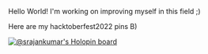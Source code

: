 Hello World!
I'm working on improving myself in this field ;)

Here are my hacktoberfest2022 pins B)

[![@srajankumar's Holopin board](https://holopin.me/srajankumar)](https://holopin.io/@srajankumar)

